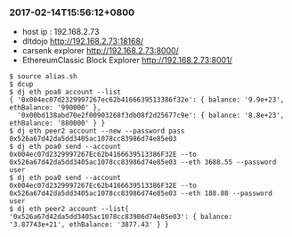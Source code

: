 ### 2017-02-14T15:56:12+0800

* host ip : 192.168.2.73
* dltdojo http://192.168.2.73:18168/
* carsenk explorer http://192.168.2.73:8000/
* EthereumClassic Block Explorer http://192.168.2.73:8001/

```
$ source alias.sh
$ dcup
$ dj eth poa0 account --list
{ '0x004ec07d2329997267ec62b4166639513386f32e': { balance: '9.9e+23', ethBalance: '990000' },
  '0x00bd138abd70e2f00903268f3db08f2d25677c9e': { balance: '8.8e+23', ethBalance: '880000' } }
$ dj eth peer2 account --new --password pass
0x526a67d42da5dd3405ac1078cc83986d74e85e03
$ dj eth poa0 send --account 0x004ec07d2329997267Ec62b4166639513386F32E --to 0x526a67d42da5dd3405ac1078cc83986d74e85e03 --eth 3688.55 --password user
$ dj eth poa0 send --account 0x004ec07d2329997267Ec62b4166639513386F32E --to 0x526a67d42da5dd3405ac1078cc83986d74e85e03 --eth 188.88 --password user
$ dj eth peer2 account --list{ '0x526a67d42da5dd3405ac1078cc83986d74e85e03': { balance: '3.87743e+21', ethBalance: '3877.43' } }
```
